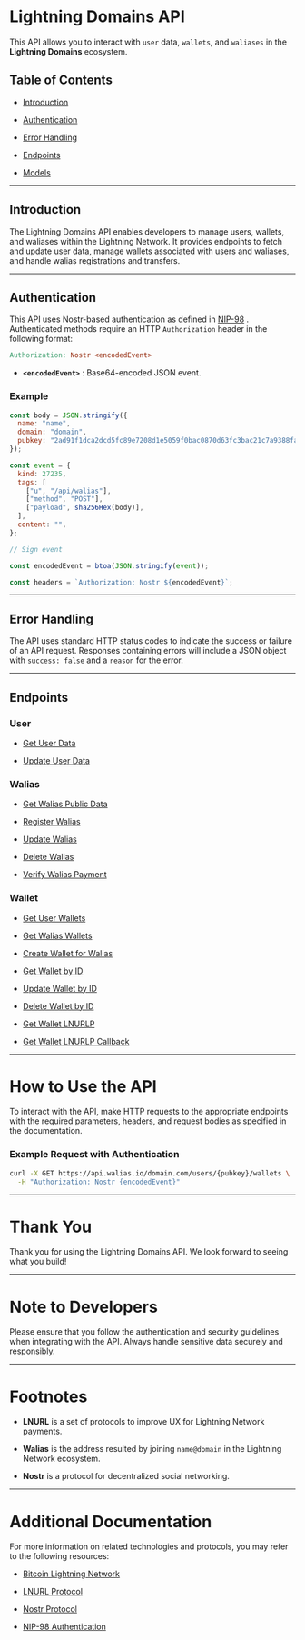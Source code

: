# Lightning Domains API

This API allows you to interact with `user` data, `wallets`, and `waliases` in the **Lightning Domains** ecosystem.

## Table of Contents

- [Introduction](#introduction)

- [Authentication](#authentication)

- [Error Handling](#error-handling)

- [Endpoints](#endpoints)

- [Models](./MODELS.md)

---

## Introduction

The Lightning Domains API enables developers to manage users, wallets, and waliases within the Lightning Network. It provides endpoints to fetch and update user data, manage wallets associated with users and waliases, and handle walias registrations and transfers.

---

## Authentication

This API uses Nostr-based authentication as defined in [NIP-98](https://github.com/nostr-protocol/nips/blob/master/98.md) . Authenticated methods require an HTTP `Authorization` header in the following format:

```makefile
Authorization: Nostr <encodedEvent>
```

- **`<encodedEvent>`** : Base64-encoded JSON event.

### Example

```javascript
const body = JSON.stringify({
  name: "name",
  domain: "domain",
  pubkey: "2ad91f1dca2dcd5fc89e7208d1e5059f0bac0870d63fc3bac21c7a9388fa18fd",
});

const event = {
  kind: 27235,
  tags: [
    ["u", "/api/walias"],
    ["method", "POST"],
    ["payload", sha256Hex(body)],
  ],
  content: "",
};

// Sign event

const encodedEvent = btoa(JSON.stringify(event));

const headers = `Authorization: Nostr ${encodedEvent}`;
```

---

## Error Handling

The API uses standard HTTP status codes to indicate the success or failure of an API request. Responses containing errors will include a JSON object with `success: false` and a `reason` for the error.

---

## Endpoints

### User

- [Get User Data](./users/get_user_data.md)

- [Update User Data](./users/update_user_data.md)

### Walias

- [Get Walias Public Data](./waliases/get_walias_public_data.md)

- [Register Walias](./waliases/register_walias.md)

- [Update Walias](./waliases/update_walias.md)

- [Delete Walias](./waliases/delete_walias.md)

- [Verify Walias Payment](./waliases/verify_payment.md)

### Wallet

- [Get User Wallets](./wallets/get_user_wallets.md)

- [Get Walias Wallets](./wallets/get_walias_wallets.md)

- [Create Wallet for Walias](./wallets/create_wallet_for_walias.md)

- [Get Wallet by ID](./wallets/get_wallet_by_id.md)

- [Update Wallet by ID](./wallets/update_wallet_by_id.md)

- [Delete Wallet by ID](./wallets/delete_wallet_by_id.md)

- [Get Wallet LNURLP](./wallets/get_wallet_lnurlp.md)

- [Get Wallet LNURLP Callback](./wallets/get_wallet_lnurlp_callback.md)

---

# How to Use the API

To interact with the API, make HTTP requests to the appropriate endpoints with the required parameters, headers, and request bodies as specified in the documentation.

### Example Request with Authentication

```bash
curl -X GET https://api.walias.io/domain.com/users/{pubkey}/wallets \
  -H "Authorization: Nostr {encodedEvent}"
```

---

# Thank You

Thank you for using the Lightning Domains API. We look forward to seeing what you build!

---

# Note to Developers

Please ensure that you follow the authentication and security guidelines when integrating with the API. Always handle sensitive data securely and responsibly.

---

# Footnotes

- **LNURL** is a set of protocols to improve UX for Lightning Network payments.

- **Walias** is the address resulted by joining `name@domain` in the Lightning Network ecosystem.

- **Nostr** is a protocol for decentralized social networking.

---

# Additional Documentation

For more information on related technologies and protocols, you may refer to the following resources:

- [Bitcoin Lightning Network](https://lightning.network/)

- [LNURL Protocol](https://github.com/lnurl/luds)

- [Nostr Protocol](https://github.com/nostr-protocol)

- [NIP-98 Authentication](https://github.com/nostr-protocol/nips/blob/master/98.md)
